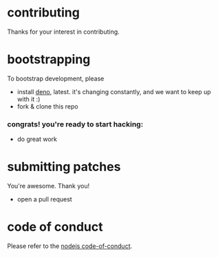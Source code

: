 # contributing

Thanks for your interest in contributing.

# bootstrapping

To bootstrap development, please

- install [deno](https://deno.land/), latest. it's changing constantly, and we
  want to keep up with it :)
- fork & clone this repo

<!-- - `./rad test` to install and warm the compiled dependency cache -->

### congrats! you're ready to start hacking:

- do great work

# submitting patches

You're awesome. Thank you!

<!-- - write tests.
- run the tests, `rad test`
- run the formatter, `rad format` -->

- open a pull request

# code of conduct

Please refer to the
[nodejs code-of-conduct](https://github.com/nodejs/node/blob/main/CODE_OF_CONDUCT.md).
